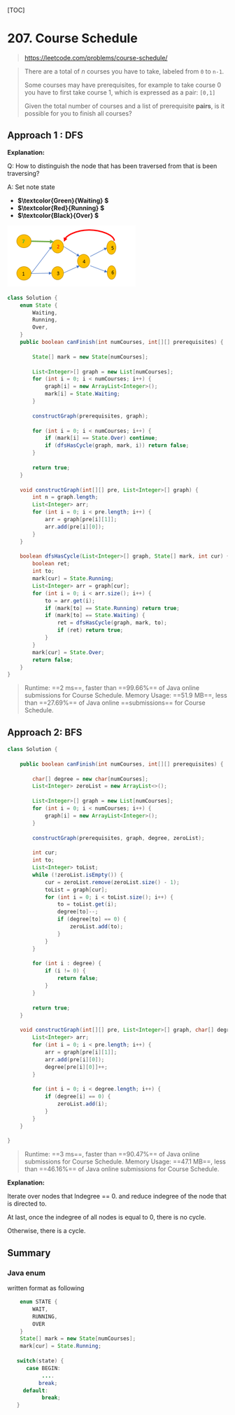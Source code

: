 [TOC]

# 207. Course Schedule

> https://leetcode.com/problems/course-schedule/

>There are a total of *n* courses you have to take, labeled from `0` to `n-1`.
>
>Some courses may have prerequisites, for example to take course 0 you have to first take course 1, which is expressed as a pair: `[0,1]`
>
>Given the total number of courses and a list of prerequisite **pairs**, is it possible for you to finish all courses?

## Approach 1 : DFS

__Explanation:__

Q: How to distinguish the node that has been traversed from that is been traversing?

A: Set note state

* **$\textcolor{Green}{Waiting} $**
* **$\textcolor{Red}{Running} $**                                                       
* **$\textcolor{Black}{Over} $**

![图片名](images/207.png)

```java
class Solution {
    enum State {
        Waiting,
        Running,
        Over,
    }
    public boolean canFinish(int numCourses, int[][] prerequisites) {

        State[] mark = new State[numCourses];

        List<Integer>[] graph = new List[numCourses];
        for (int i = 0; i < numCourses; i++) {
            graph[i] = new ArrayList<Integer>();
            mark[i] = State.Waiting;
        }

        constructGraph(prerequisites, graph);

        for (int i = 0; i < numCourses; i++) {
            if (mark[i] == State.Over) continue;
            if (dfsHasCycle(graph, mark, i)) return false;
        }

        return true;
    }

    void constructGraph(int[][] pre, List<Integer>[] graph) {
        int n = graph.length;
        List<Integer> arr;
        for (int i = 0; i < pre.length; i++) {
            arr = graph[pre[i][1]];
            arr.add(pre[i][0]);
        }
    }

    boolean dfsHasCycle(List<Integer>[] graph, State[] mark, int cur) {
        boolean ret;
        int to;
        mark[cur] = State.Running;
        List<Integer> arr = graph[cur];
        for (int i = 0; i < arr.size(); i++) {
            to = arr.get(i);
            if (mark[to] == State.Running) return true;
            if (mark[to] == State.Waiting) {
                ret = dfsHasCycle(graph, mark, to);
                if (ret) return true;
            }
        }
        mark[cur] = State.Over;
        return false;
    }
}
```

>Runtime: ==2 ms==, faster than ==99.66%== of Java online submissions for Course Schedule.
>Memory Usage: ==51.9 MB==, less than ==27.69%== of Java online ==submissions== for Course Schedule.



## Approach 2: BFS

```java
class Solution {

    public boolean canFinish(int numCourses, int[][] prerequisites) {

        char[] degree = new char[numCourses];
        List<Integer> zeroList = new ArrayList<>();

        List<Integer>[] graph = new List[numCourses];
        for (int i = 0; i < numCourses; i++) {
            graph[i] = new ArrayList<Integer>();
        }

        constructGraph(prerequisites, graph, degree, zeroList);

        int cur;
        int to;
        List<Integer> toList;
        while (!zeroList.isEmpty()) {
            cur = zeroList.remove(zeroList.size() - 1);
            toList = graph[cur];
            for (int i = 0; i < toList.size(); i++) {
                to = toList.get(i);
                degree[to]--;
                if (degree[to] == 0) {
                    zeroList.add(to);
                }
            }
        }

        for (int i : degree) {
            if (i != 0) {
                return false;
            }
        }

        return true;
    }

    void constructGraph(int[][] pre, List<Integer>[] graph, char[] degree, List<Integer> zeroList) {
        List<Integer> arr;
        for (int i = 0; i < pre.length; i++) {
            arr = graph[pre[i][1]];
            arr.add(pre[i][0]);
            degree[pre[i][0]]++;
        }

        for (int i = 0; i < degree.length; i++) {
            if (degree[i] == 0) {
                zeroList.add(i);
            }
        }
    }

}
```

>Runtime: ==3 ms==, faster than ==90.47%== of Java online submissions for Course Schedule.
>Memory Usage: ==47.1 MB==, less than ==46.16%== of Java online submissions for Course Schedule.

__Explanation:__

Iterate over nodes that  Indegree == 0.  and reduce indegree of the node that is directed to.

At last, once the indegree of all nodes is equal to 0, there is no cycle.

Otherwise, there is a cycle.



## Summary

### Java enum

written format as following

```java 
    enum STATE {
        WAIT,
        RUNNING,
        OVER
    }
	State[] mark = new State[numCourses];
	mark[cur] = State.Running;

   switch(state) {
      case BEGIN:
           ....
          break;
     default:     
           break;
   }

```



 

